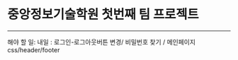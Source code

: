 # 중앙정보기술학원 첫번째 팀 프로젝트
----------------------------------

해야 할 일: 내일 :  로그인-로그아웃버튼 변경/ 비밀번호 찾기 / 메인페이지 css/header/footer

